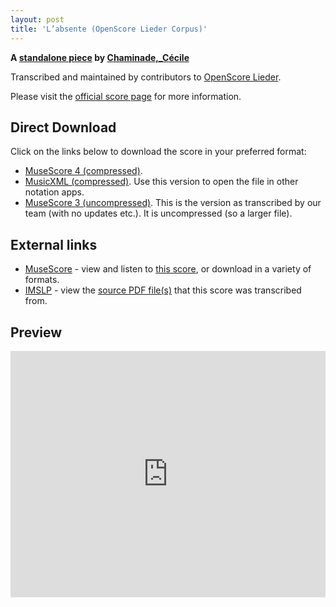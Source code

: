 ```yaml
---
layout: post
title: 'L’absente (OpenScore Lieder Corpus)'
---
```


__A [standalone piece](https://fourscoreandmore.org/openscore/lieder/Chaminade%2C_C%C3%A9cile/_/) by [Chaminade,_Cécile](https://fourscoreandmore.org/openscore/lieder/Chaminade%2C_C%C3%A9cile)__

Transcribed and maintained by contributors to [OpenScore Lieder].

Please visit the [official score page] for more information.

[official score page]: https://musescore.com/openscore-lieder-corpus/scores/4999590
[OpenScore Lieder]: https://musescore.com/openscore-lieder-corpus

## Direct Download

Click on the links below to download the score in your preferred format:
- [MuseScore 4 (compressed)](https://fourscoreandmore.org/openscore/lieder/Chaminade%2C_C%C3%A9cile/_/L%E2%80%99absente.mscz).
- [MusicXML (compressed)](https://fourscoreandmore.org/openscore/lieder/Chaminade%2C_C%C3%A9cile/_/L%E2%80%99absente.mxl). Use this version to open the file in other notation apps.
- [MuseScore 3 (uncompressed)](https://raw.githubusercontent.com/OpenScore/Lieder/refs/heads/main/scores/Chaminade%2C_C%C3%A9cile/_/L%E2%80%99absente/lc4999590.mscx). This is the version as transcribed by our team (with no updates etc.). It is uncompressed (so a larger file).

## External links

- [MuseScore] - view and listen to [this score][MuseScore], or download in a variety of formats.
- [IMSLP] - view the [source PDF file(s)][IMSLP] that this score was transcribed from.

[MuseScore]: https://musescore.com/score/4999590
[IMSLP]: https://imslp.org/wiki/Special:ReverseLookup/154209

## Preview

<iframe width="100%" height="394" src="https://musescore.com/openscore-lieder-corpus/scores/4999590/embed" frameborder="0" allowfullscreen allow="autoplay; fullscreen"></iframe>
